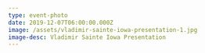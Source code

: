 ```yaml
---
type: event-photo
date: 2019-12-07T06:00:00.000Z
image: /assets/vladimir-sainte-iowa-presentation-1.jpg
image-desc: Vladimir Sainte Iowa Presentation
---
```


